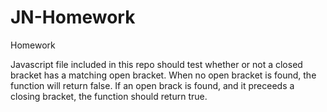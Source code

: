 # JN-Homework
Homework

Javascript file included in this repo should test whether or not a closed bracket has a matching open bracket.
When no open bracket is found, the function will return false.
If an open brack is found, and it preceeds a closing bracket, the function should return true. 


